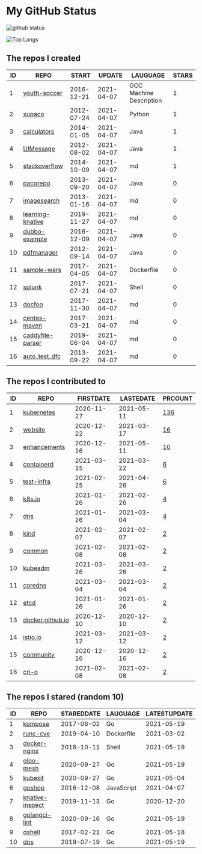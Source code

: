 # My GitHub Status

<img src="https://github-readme-stats-1.yihong0618.vercel.app/api?username=pacoxu&show_icons=true&&&hide_title=true&count_private=true" alt="github status" />

![Top Langs](https://github-readme-stats-1.yihong0618.vercel.app/api/top-langs/?username=pacoxu&layout=compact)

<!--START_SECTION:my_github-->
## The repos I created
| ID |                              REPO                              |   START    |   UPDATE   |        LAUGUAGE         | STARS |
|----|----------------------------------------------------------------|------------|------------|-------------------------|-------|
|  1 | [youth-soccer](https://github.com/pacoxu/youth-soccer)         | 2016-12-21 | 2021-04-07 | GCC Machine Description |     1 |
|  2 | [xupaco](https://github.com/pacoxu/xupaco)                     | 2012-07-24 | 2021-04-07 | Python                  |     1 |
|  3 | [calculators](https://github.com/pacoxu/calculators)           | 2014-01-05 | 2021-04-07 | Java                    |     1 |
|  4 | [UIMessage](https://github.com/pacoxu/UIMessage)               | 2012-08-02 | 2021-04-07 | Java                    |     1 |
|  5 | [stackoverflow](https://github.com/pacoxu/stackoverflow)       | 2014-10-09 | 2021-04-07 | md                      |     1 |
|  6 | [pacorepo](https://github.com/pacoxu/pacorepo)                 | 2013-09-20 | 2021-04-07 | Java                    |     0 |
|  7 | [imagesearch](https://github.com/pacoxu/imagesearch)           | 2013-01-16 | 2021-04-07 | md                      |     0 |
|  8 | [learning-knative](https://github.com/pacoxu/learning-knative) | 2019-11-27 | 2021-04-07 | md                      |     0 |
|  9 | [dubbo-example](https://github.com/pacoxu/dubbo-example)       | 2016-12-09 | 2021-04-07 | Java                    |     0 |
| 10 | [pdfmanager](https://github.com/pacoxu/pdfmanager)             | 2012-09-14 | 2021-04-07 | Java                    |     0 |
| 11 | [sample-wars](https://github.com/pacoxu/sample-wars)           | 2017-04-05 | 2021-04-07 | Dockerfile              |     0 |
| 12 | [splunk](https://github.com/pacoxu/splunk)                     | 2017-07-21 | 2021-04-07 | Shell                   |     0 |
| 13 | [docfoo](https://github.com/pacoxu/docfoo)                     | 2017-11-30 | 2021-04-07 | md                      |     0 |
| 14 | [centos-maven](https://github.com/pacoxu/centos-maven)         | 2017-03-21 | 2021-04-07 | md                      |     0 |
| 15 | [caddyfile-parser](https://github.com/pacoxu/caddyfile-parser) | 2019-06-04 | 2021-04-07 | md                      |     0 |
| 16 | [auto_test_dfc](https://github.com/pacoxu/auto_test_dfc)       | 2013-09-22 | 2021-04-07 | md                      |     0 |

## The repos I contributed to
| ID |                              REPO                              | FIRSTDATE  | LASTEDATE  |                                     PRCOUNT                                      |
|----|----------------------------------------------------------------|------------|------------|----------------------------------------------------------------------------------|
|  1 | [kubernetes](https://github.com/kubernetes/kubernetes)         | 2020-11-27 | 2021-05-11 | [136](https://github.com/kubernetes/kubernetes/pulls?q=is%3Apr+author%3Apacoxu)  |
|  2 | [website](https://github.com/kubernetes/website)               | 2020-12-22 | 2021-03-17 | [16](https://github.com/kubernetes/website/pulls?q=is%3Apr+author%3Apacoxu)      |
|  3 | [enhancements](https://github.com/kubernetes/enhancements)     | 2020-12-16 | 2021-05-11 | [10](https://github.com/kubernetes/enhancements/pulls?q=is%3Apr+author%3Apacoxu) |
|  4 | [containerd](https://github.com/containerd/containerd)         | 2021-03-15 | 2021-03-22 | [6](https://github.com/containerd/containerd/pulls?q=is%3Apr+author%3Apacoxu)    |
|  5 | [test-infra](https://github.com/kubernetes/test-infra)         | 2021-02-25 | 2021-04-26 | [6](https://github.com/kubernetes/test-infra/pulls?q=is%3Apr+author%3Apacoxu)    |
|  6 | [k8s.io](https://github.com/kubernetes/k8s.io)                 | 2021-01-26 | 2021-02-26 | [4](https://github.com/kubernetes/k8s.io/pulls?q=is%3Apr+author%3Apacoxu)        |
|  7 | [dns](https://github.com/kubernetes/dns)                       | 2021-01-26 | 2021-03-04 | [4](https://github.com/kubernetes/dns/pulls?q=is%3Apr+author%3Apacoxu)           |
|  8 | [kind](https://github.com/kubernetes-sigs/kind)                | 2021-02-07 | 2021-02-07 | [2](https://github.com/kubernetes-sigs/kind/pulls?q=is%3Apr+author%3Apacoxu)     |
|  9 | [common](https://github.com/containers/common)                 | 2021-02-08 | 2021-02-08 | [2](https://github.com/containers/common/pulls?q=is%3Apr+author%3Apacoxu)        |
| 10 | [kubeadm](https://github.com/kubernetes/kubeadm)               | 2021-03-26 | 2021-03-26 | [2](https://github.com/kubernetes/kubeadm/pulls?q=is%3Apr+author%3Apacoxu)       |
| 11 | [coredns](https://github.com/coredns/coredns)                  | 2021-03-04 | 2021-03-04 | [2](https://github.com/coredns/coredns/pulls?q=is%3Apr+author%3Apacoxu)          |
| 12 | [etcd](https://github.com/etcd-io/etcd)                        | 2021-01-26 | 2021-01-26 | [2](https://github.com/etcd-io/etcd/pulls?q=is%3Apr+author%3Apacoxu)             |
| 13 | [docker.github.io](https://github.com/docker/docker.github.io) | 2020-12-10 | 2020-12-10 | [2](https://github.com/docker/docker.github.io/pulls?q=is%3Apr+author%3Apacoxu)  |
| 14 | [istio.io](https://github.com/istio/istio.io)                  | 2021-03-12 | 2021-03-12 | [2](https://github.com/istio/istio.io/pulls?q=is%3Apr+author%3Apacoxu)           |
| 15 | [community](https://github.com/kubernetes/community)           | 2020-12-16 | 2020-12-16 | [2](https://github.com/kubernetes/community/pulls?q=is%3Apr+author%3Apacoxu)     |
| 16 | [cri-o](https://github.com/cri-o/cri-o)                        | 2021-02-08 | 2021-02-08 | [2](https://github.com/cri-o/cri-o/pulls?q=is%3Apr+author%3Apacoxu)              |

## The repos I stared (random 10)
| ID |                               REPO                                | STAREDDATE |  LAUGUAGE  | LATESTUPDATE |
|----|-------------------------------------------------------------------|------------|------------|--------------|
|  1 | [kompose](https://github.com/kubernetes/kompose)                  | 2017-06-02 | Go         | 2021-05-19   |
|  2 | [runc-cve](https://github.com/rancher/runc-cve)                   | 2019-04-10 | Dockerfile | 2021-03-02   |
|  3 | [docker-nginx](https://github.com/nginxinc/docker-nginx)          | 2016-10-11 | Shell      | 2021-05-19   |
|  4 | [gloo-mesh](https://github.com/solo-io/gloo-mesh)                 | 2020-09-27 | Go         | 2021-05-19   |
|  5 | [kubexit](https://github.com/karlkfi/kubexit)                     | 2020-09-27 | Go         | 2021-05-04   |
|  6 | [goshop](https://github.com/pzhgugu/goshop)                       | 2016-12-08 | JavaScript | 2021-04-07   |
|  7 | [knative-inspect](https://github.com/nimakaviani/knative-inspect) | 2019-11-13 | Go         | 2020-12-20   |
|  8 | [golangci-lint](https://github.com/golangci/golangci-lint)        | 2020-09-16 | Go         | 2021-05-19   |
|  9 | [qshell](https://github.com/qiniu/qshell)                         | 2017-02-21 | Go         | 2021-05-18   |
| 10 | [dns](https://github.com/kubernetes/dns)                          | 2019-07-19 | Go         | 2021-05-19   |

<!--END_SECTION:my_github-->
